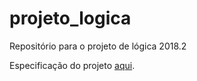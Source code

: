 # projeto_logica
Repositório para o projeto de lógica 2018.2

Especificação do projeto [aqui](https://drive.google.com/file/d/1WaHN_wTGABwSAvZyFRwy6UiQ9Sdp_AyM/view?fbclid=IwAR3X24KGCFlrRg1QZ9i-ftp0r71tv6pg17KLnBzCvASc3-XcKuwz_CLcVZI).
